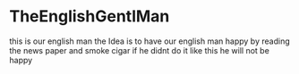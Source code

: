 # TheEnglishGentlMan
this is our english man the Idea is to have our english man happy by reading the news paper and smoke cigar if he didnt do it like this he will not be happy  
